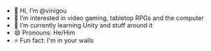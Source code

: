 - 👋 Hi, I’m @vinigou
- 👀 I’m interested in video gaming, tabletop RPGs and the computer
- 🌱 I’m currently learning Unity and stuff around it
- 😄 Pronouns: He/Him
- ⚡ Fun fact: I'm in your walls

<!---
vinigou/vinigou is a ✨ special ✨ repository because its `README.md` (this file) appears on your GitHub profile.
You can click the Preview link to take a look at your changes.
--->
